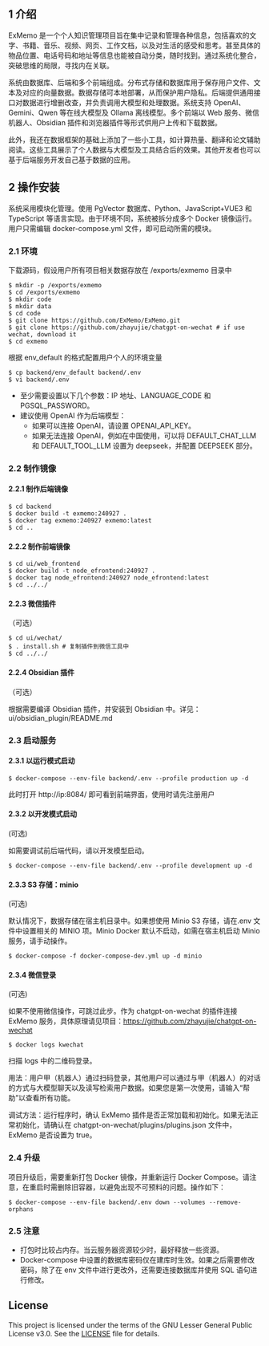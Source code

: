 ## 1 介绍

ExMemo 是一个个人知识管理项目旨在集中记录和管理各种信息，包括喜欢的文字、书籍、音乐、视频、网页、工作文档，以及对生活的感受和思考。甚至具体的物品位置、电话号码和地址等信息也能被自动分类，随时找到。通过系统化整合，突破思维的局限，寻找内在关联。

系统由数据库、后端和多个前端组成。分布式存储和数据库用于保存用户文件、文本及对应的向量数据。数据存储可本地部署，从而保护用户隐私。后端提供通用接口对数据进行增删改查，并负责调用大模型和处理数据。系统支持 OpenAI、Gemini、Qwen 等在线大模型及 Ollama 离线模型。多个前端以 Web 服务、微信机器人、Obsidian 插件和浏览器插件等形式供用户上传和下载数据。

此外，我还在数据框架的基础上添加了一些小工具，如计算热量、翻译和论文辅助阅读。这些工具展示了个人数据与大模型及工具结合后的效果。其他开发者也可以基于后端服务开发自己基于数据的应用。

## 2 操作安装

系统采用模块化管理。使用 PgVector 数据库、Python、JavaScript+VUE3 和 TypeScript 等语言实现。由于环境不同，系统被拆分成多个 Docker 镜像运行。用户只需编辑 docker-compose.yml 文件，即可启动所需的模块。

### 2.1 环境

下载源码，假设用户所有项目相关数据存放在 /exports/exmemo 目录中

``` shell
$ mkdir -p /exports/exmemo
$ cd /exports/exmemo
$ mkdir code
$ mkdir data
$ cd code
$ git clone https://github.com/ExMemo/ExMemo.git
$ git clone https://github.com/zhayujie/chatgpt-on-wechat # if use wechat, download it
$ cd exmemo
```

根据 env_default 的格式配置用户个人的环境变量

``` shell
$ cp backend/env_default backend/.env
$ vi backend/.env
```

* 至少需要设置以下几个参数：IP 地址、LANGUAGE_CODE 和 PGSQL_PASSWORD。
* 建议使用 OpenAI 作为后端模型：
	* 如果可以连接 OpenAI，请设置 OPENAI_API_KEY。
	* 如果无法连接 OpenAI，例如在中国使用，可以将 DEFAULT_CHAT_LLM 和 DEFAULT_TOOL_LLM 设置为 deepseek，并配置 DEEPSEEK 部分。

### 2.2 制作镜像

#### 2.2.1 制作后端镜像

``` shell
$ cd backend
$ docker build -t exmemo:240927 .
$ docker tag exmemo:240927 exmemo:latest
$ cd ..
```

#### 2.2.2 制作前端镜像

``` shell
$ cd ui/web_frontend
$ docker build -t node_efrontend:240927 .
$ docker tag node_efrontend:240927 node_efrontend:latest
$ cd ../../
```

#### 2.2.3 微信插件

（可选）

``` shell
$ cd ui/wechat/
$ . install.sh # 复制插件到微信工具中
$ cd ../../
```

#### 2.2.4 Obsidian 插件

（可选）

根据需要编译 Obsidian 插件，并安装到 Obsidian 中。详见：ui/obsidian_plugin/README.md

### 2.3 启动服务

#### 2.3.1 以运行模式启动

```shell
$ docker-compose --env-file backend/.env --profile production up -d
```

此时打开 http://ip:8084/ 即可看到前端界面，使用时请先注册用户

#### 2.3.2 以开发模式启动

(可选)

如需要调试前后端代码，请以开发模型启动。

```shell
$ docker-compose --env-file backend/.env --profile development up -d
```

#### 2.3.3 S3 存储：minio

(可选)

默认情况下，数据存储在宿主机目录中。如果想使用 Minio S3 存储，请在.env 文件中设置相关的 MINIO 项。Minio Docker 默认不启动，如需在宿主机启动 Minio 服务，请手动操作。

```shell
$ docker-compose -f docker-compose-dev.yml up -d minio
```

#### 2.3.4 微信登录

(可选)

如果不使用微信操作，可跳过此步。作为 chatgpt-on-wechat 的插件连接 ExMemo 服务，具体原理请见项目：https://github.com/zhayujie/chatgpt-on-wechat

```shell
$ docker logs kwechat
```

扫描 logs 中的二维码登录。

用法：用户甲（机器人）通过扫码登录，其他用户可以通过与甲（机器人）的对话的方式与大模型聊天以及读写检索用户数据。如果您是第一次使用，请输入“帮助”以查看所有功能。

调试方法：运行程序时，确认 ExMemo 插件是否正常加载和初始化。如果无法正常初始化，请确认在 chatgpt-on-wechat/plugins/plugins.json 文件中，ExMemo 是否设置为 true。

### 2.4 升级

项目升级后，需要重新打包 Docker 镜像，并重新运行 Docker Compose。请注意，在重启时需删除旧容器，以避免出现不可预料的问题。操作如下：

```shell
$ docker-compose --env-file backend/.env down --volumes --remove-orphans
```

### 2.5 注意

* 打包时比较占内存。当云服务器资源较少时，最好释放一些资源。
* Docker-compose 中设置的数据库密码仅在建库时生效。如果之后需要修改密码，除了在 env 文件中进行更改外，还需要连接数据库并使用 SQL 语句进行修改。

## License

This project is licensed under the terms of the GNU Lesser General Public License v3.0. See the [LICENSE](./LICENSE) file for details.
